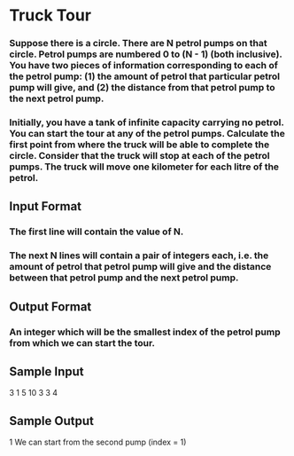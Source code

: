# Truck Tour

### Suppose there is a circle. There are N petrol pumps on that circle. Petrol pumps are numbered 0 to (N - 1) (both inclusive). You have two pieces of information corresponding to each of the petrol pump: (1) the amount of petrol that particular petrol pump will give, and (2) the distance from that petrol pump to the next petrol pump.

### Initially, you have a tank of infinite capacity carrying no petrol. You can start the tour at any of the petrol pumps. Calculate the first point from where the truck will be able to complete the circle. Consider that the truck will stop at each of the petrol pumps. The truck will move one kilometer for each litre of the petrol.

## Input Format

### The first line will contain the value of N.
### The next N lines will contain a pair of integers each, i.e. the amount of petrol that petrol pump will give and the distance between that petrol pump and the next petrol pump.

## Output Format

### An integer which will be the smallest index of the petrol pump from which we can start the tour.

## Sample Input

3
1 5
10 3
3 4

## Sample Output

1  We can start from the second pump (index = 1)